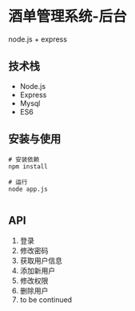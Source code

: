 # 酒单管理系统-后台

node.js + express

## 技术栈
- Node.js
- Express
- Mysql
- ES6

## 安装与使用
```shell
# 安装依赖
npm install

# 运行
node app.js
		
```

## API
1. 登录 
2. 修改密码
3. 获取用户信息
4. 添加新用户
5. 修改权限
6. 删除用户 
7. to be continued



